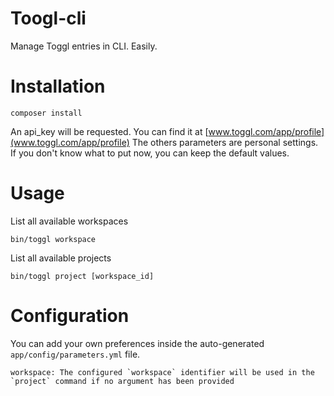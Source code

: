 Toogl-cli
=========

Manage Toggl entries in CLI. Easily.

Installation
============

	composer install

An api_key will be requested. You can find it at [www.toggl.com/app/profile](www.toggl.com/app/profile)
The others parameters are personal settings. If you don't know what to put now, you can keep the default values.

Usage
=====

List all available workspaces

	bin/toggl workspace

List all available projects

	bin/toggl project [workspace_id]

Configuration
=============

You can add your own preferences inside the auto-generated `app/config/parameters.yml` file.

	workspace: The configured `workspace` identifier will be used in the `project` command if no argument has been provided
